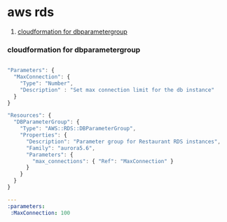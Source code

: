 # aws rds

1. [cloudformation for dbparametergroup](#cloudformation-for-dbparametergroup)

### cloudformation for dbparametergroup

```javascript

"Parameters": {
  "MaxConnection": {
    "Type": "Number",
    "Description" : "Set max connection limit for the db instance"
  }
}

"Resources": {
  "DBParameterGroup": {
    "Type": "AWS::RDS::DBParameterGroup",
    "Properties": {
      "Description": "Parameter group for Restaurant RDS instances",
      "Family": "aurora5.6",
      "Parameters": {
        "max_connections": { "Ref": "MaxConnection" }
      }
    }
  }
}

```

```yml
---
:parameters:
 :MaxConnection: 100
 
```
